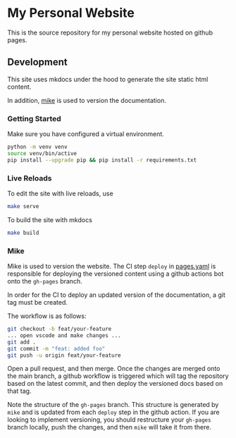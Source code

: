 # My Personal Website

This is the source repository for my personal
website hosted on github pages.

## Development

This site uses mkdocs under the hood to generate
the site static html content.

In addition, [mike](https://github.com/jimporter/mike)
is used to version the documentation.

### Getting Started

Make sure you have configured a virtual environment.

```bash
python -m venv venv
source venv/bin/active
pip install --upgrade pip && pip install -r requirements.txt
```

### Live Reloads

To edit the site with live reloads, use

```bash
make serve
```

To build the site with mkdocs

```bash
make build
```

### Mike

Mike is used to version the website. The CI step `deploy`
in [pages.yaml](./.github/workflows/pages.yaml) is
responsible for deploying the versioned content using
a github actions bot onto the `gh-pages` branch.

In order for the CI to deploy an updated version of the
documentation, a git tag must be created.

The workflow is as follows:

```bash
git checkout -b feat/your-feature
... open vscode and make changes ...
git add .
git commit -m "feat: added foo"
git push -u origin feat/your-feature
```

Open a pull request, and then merge.
Once the changes are merged onto the main branch,
a github workflow is triggered which will tag
the repository based on the latest commit, and then
deploy the versioned docs based on that tag.

Note the structure of the `gh-pages` branch. This structure
is generated by `mike` and is updated from each `deploy` step
in the github action. If you are looking to implement versioning,
you should restructure your `gh-pages` branch locally, push
the changes, and then `mike` will take it from there.

